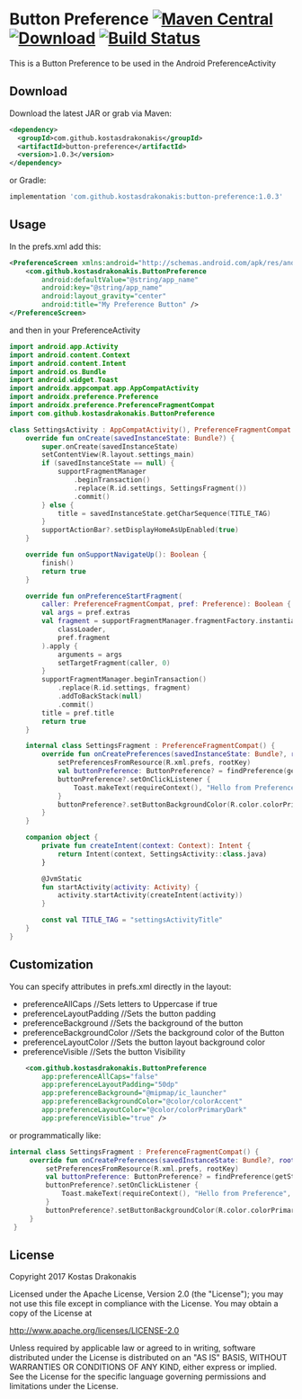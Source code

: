 # Button Preference [![Maven Central](https://img.shields.io/badge/Maven-button--preference-brightgreen.svg)](http://search.maven.org/#search%7Cga%7C1%7Ckostasdrakonakis) [![Download](https://api.bintray.com/packages/kdrakonakis/maven/button-preference/images/download.svg)](https://bintray.com/kdrakonakis/maven/button-preference/_latestVersion) [![Build Status](https://travis-ci.org/kostasdrakonakis/button_preference.svg?branch=master)](https://travis-ci.org/kostasdrakonakis/button_preference) 

This is a Button Preference to be used in the Android PreferenceActivity

Download
--------

Download the latest JAR or grab via Maven:
```xml
<dependency>
  <groupId>com.github.kostasdrakonakis</groupId>
  <artifactId>button-preference</artifactId>
  <version>1.0.3</version>
</dependency>
```
or Gradle:
```groovy
implementation 'com.github.kostasdrakonakis:button-preference:1.0.3'
```
Usage
-----

In the prefs.xml add this:

```xml
<PreferenceScreen xmlns:android="http://schemas.android.com/apk/res/android">
    <com.github.kostasdrakonakis.ButtonPreference
        android:defaultValue="@string/app_name"
        android:key="@string/app_name"
        android:layout_gravity="center"
        android:title="My Preference Button" />
</PreferenceScreen>
```

and then in your PreferenceActivity

```kotlin
import android.app.Activity
import android.content.Context
import android.content.Intent
import android.os.Bundle
import android.widget.Toast
import androidx.appcompat.app.AppCompatActivity
import androidx.preference.Preference
import androidx.preference.PreferenceFragmentCompat
import com.github.kostasdrakonakis.ButtonPreference

class SettingsActivity : AppCompatActivity(), PreferenceFragmentCompat.OnPreferenceStartFragmentCallback {
    override fun onCreate(savedInstanceState: Bundle?) {
        super.onCreate(savedInstanceState)
        setContentView(R.layout.settings_main)
        if (savedInstanceState == null) {
            supportFragmentManager
                .beginTransaction()
                .replace(R.id.settings, SettingsFragment())
                .commit()
        } else {
            title = savedInstanceState.getCharSequence(TITLE_TAG)
        }
        supportActionBar?.setDisplayHomeAsUpEnabled(true)
    }

    override fun onSupportNavigateUp(): Boolean {
        finish()
        return true
    }

    override fun onPreferenceStartFragment(
        caller: PreferenceFragmentCompat, pref: Preference): Boolean {
        val args = pref.extras
        val fragment = supportFragmentManager.fragmentFactory.instantiate(
            classLoader,
            pref.fragment
        ).apply {
            arguments = args
            setTargetFragment(caller, 0)
        }
        supportFragmentManager.beginTransaction()
            .replace(R.id.settings, fragment)
            .addToBackStack(null)
            .commit()
        title = pref.title
        return true
    }

    internal class SettingsFragment : PreferenceFragmentCompat() {
        override fun onCreatePreferences(savedInstanceState: Bundle?, rootKey: String?) {
            setPreferencesFromResource(R.xml.prefs, rootKey)
            val buttonPreference: ButtonPreference? = findPreference(getString(R.string.app_name))
            buttonPreference?.setOnClickListener {
                Toast.makeText(requireContext(), "Hello from Preference", Toast.LENGTH_SHORT).show()
            }
            buttonPreference?.setButtonBackgroundColor(R.color.colorPrimaryDark)
        }
    }

    companion object {
        private fun createIntent(context: Context): Intent {
            return Intent(context, SettingsActivity::class.java)
        }

        @JvmStatic
        fun startActivity(activity: Activity) {
            activity.startActivity(createIntent(activity))
        }

        const val TITLE_TAG = "settingsActivityTitle"
    }
}
```

Customization
-------------

You can specify attributes in prefs.xml directly in the layout:
* preferenceAllCaps //Sets letters to Uppercase if true
* preferenceLayoutPadding //Sets the button padding
* preferenceBackground //Sets the background of the button
* preferenceBackgroundColor //Sets the background color of the Button
* preferenceLayoutColor //Sets the button layout background color
* preferenceVisible //Sets the button Visibility

```xml
    <com.github.kostasdrakonakis.ButtonPreference
        app:preferenceAllCaps="false"
        app:preferenceLayoutPadding="50dp"
        app:preferenceBackground="@mipmap/ic_launcher"
        app:preferenceBackgroundColor="@color/colorAccent"
        app:preferenceLayoutColor="@color/colorPrimaryDark"
        app:preferenceVisible="true" />
```

or programmatically like:

```kotlin
internal class SettingsFragment : PreferenceFragmentCompat() {
     override fun onCreatePreferences(savedInstanceState: Bundle?, rootKey: String?) {
         setPreferencesFromResource(R.xml.prefs, rootKey)
         val buttonPreference: ButtonPreference? = findPreference(getString(R.string.app_name))
         buttonPreference?.setOnClickListener {
             Toast.makeText(requireContext(), "Hello from Preference", Toast.LENGTH_SHORT).show()
         }
         buttonPreference?.setButtonBackgroundColor(R.color.colorPrimaryDark)
     }
 }
```

License
-------

 Copyright 2017 Kostas Drakonakis

 Licensed under the Apache License, Version 2.0 (the "License");
 you may not use this file except in compliance with the License.
 You may obtain a copy of the License at

 <http://www.apache.org/licenses/LICENSE-2.0>

 Unless required by applicable law or agreed to in writing, software
 distributed under the License is distributed on an "AS IS" BASIS,
 WITHOUT WARRANTIES OR CONDITIONS OF ANY KIND, either express or implied.
 See the License for the specific language governing permissions and
 limitations under the License.
